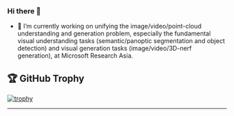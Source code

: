 ### Hi there 👋

<!--
**PkuRainBow/PkuRainBow** is a ✨ _special_ ✨ repository because its `README.md` (this file) appears on your GitHub profile.

Here are some ideas to get you started:


-->

- 🔭 I’m currently working on unifying the image/video/point-cloud understanding and generation problem, especially the fundamental visual understanding tasks (semantic/panoptic segmentation and object detection) and visual generation tasks (image/video/3D-nerf generation), at Microsoft Research Asia.


## 🏆 GitHub Trophy
[![trophy](https://github-profile-trophy.vercel.app/?username=PkuRainBow&column=8)](https://github-profile-trophy.vercel.app/?username=PkuRainBow&column=8)

---

<!-- ## 📈 GitHub Stats
<div>
  <img height="165" align="left" src="https://github-readme-stats.vercel.app/api?username=PkuRainBow&show_icons=true&theme=vue" />
</div> -->
